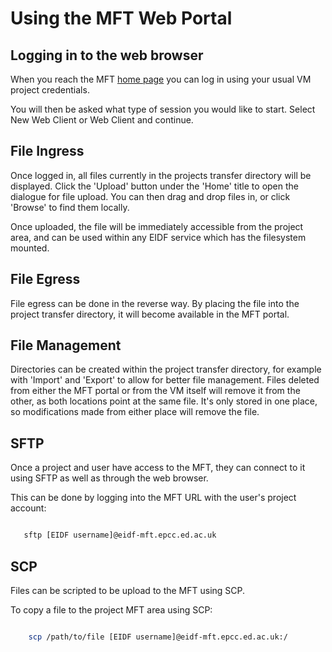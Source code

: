 # Using the MFT Web Portal

## Logging in to the web browser

When you reach the MFT [home page](https://eidf-mft.epcc.ed.ac.uk) you can log in using your usual VM project credentials.

You will then be asked what type of session you would like to start. Select New Web Client or Web Client and continue.

## File Ingress

Once logged in, all files currently in the projects transfer directory will be displayed.
Click the 'Upload' button under the 'Home' title to open the dialogue for file upload. You can then drag and drop files in, or click 'Browse' to find them locally.

Once uploaded, the file will be immediately accessible from the project area, and can be used within any EIDF service which has the filesystem mounted.

## File Egress

File egress can be done in the reverse way. By placing the file into the project transfer directory, it will become available in the MFT portal.

## File Management

Directories can be created within the project transfer directory, for example with 'Import' and 'Export' to allow for better file management.
Files deleted from either the MFT portal or from the VM itself will remove it from the other, as both locations point at the same file. It's only stored in one place, so modifications made from either place will remove the file.

## SFTP

Once a project and user have access to the MFT, they can connect to it using SFTP as well as through the web browser.

This can be done by logging into the MFT URL with the user's project account:

 ```bash

    sftp [EIDF username]@eidf-mft.epcc.ed.ac.uk

```

## SCP

Files can be scripted to be upload to the MFT using SCP.

To copy a file to the project MFT area using SCP:

```bash

    scp /path/to/file [EIDF username]@eidf-mft.epcc.ed.ac.uk:/

```
